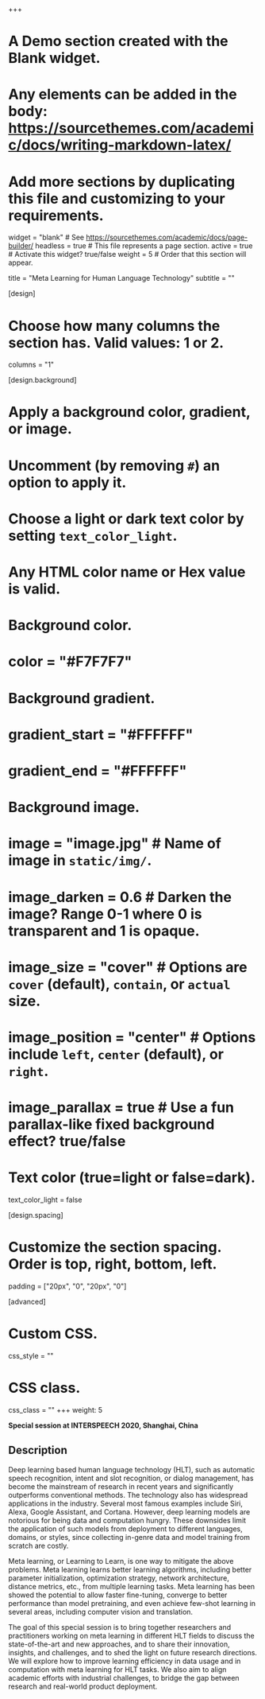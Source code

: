 +++
# A Demo section created with the Blank widget.
# Any elements can be added in the body: https://sourcethemes.com/academic/docs/writing-markdown-latex/
# Add more sections by duplicating this file and customizing to your requirements.

widget = "blank"  # See https://sourcethemes.com/academic/docs/page-builder/
headless = true  # This file represents a page section.
active =  true # Activate this widget? true/false
weight = 5  # Order that this section will appear.

title = "Meta Learning for Human Language Technology"
subtitle = ""

[design]
  # Choose how many columns the section has. Valid values: 1 or 2.
  columns = "1"

[design.background]
  # Apply a background color, gradient, or image.
  #   Uncomment (by removing `#`) an option to apply it.
  #   Choose a light or dark text color by setting `text_color_light`.
  #   Any HTML color name or Hex value is valid.

  # Background color.
  # color = "#F7F7F7"
  
  # Background gradient.
  # gradient_start = "#FFFFFF"
  # gradient_end = "#FFFFFF"
  
  # Background image.
  # image = "image.jpg"  # Name of image in `static/img/`.
  # image_darken = 0.6  # Darken the image? Range 0-1 where 0 is transparent and 1 is opaque.
  # image_size = "cover"  #  Options are `cover` (default), `contain`, or `actual` size.
  # image_position = "center"  # Options include `left`, `center` (default), or `right`.
  # image_parallax = true  # Use a fun parallax-like fixed background effect? true/false
  
  # Text color (true=light or false=dark).
  text_color_light = false

[design.spacing]
  # Customize the section spacing. Order is top, right, bottom, left.
  padding = ["20px", "0", "20px", "0"]

[advanced]
 # Custom CSS. 
 css_style = ""
 
 # CSS class.
 css_class = ""
+++
weight:  5

**Special session at INTERSPEECH 2020, Shanghai, China**

## Description

Deep learning based human language technology (HLT), such as automatic speech recognition, intent and slot recognition, or dialog management, has become the mainstream of research in recent years and significantly outperforms conventional methods. The technology also has widespread applications in the industry. Several most famous examples include Siri, Alexa, Google Assistant, and Cortana. However, deep learning models are notorious for being data and computation hungry. These downsides limit the application of such models from deployment to different languages, domains, or styles, since collecting in-genre data and model training from scratch are costly.

Meta learning, or Learning to Learn, is one way to mitigate the above problems. Meta learning learns better learning algorithms, including better parameter initialization, optimization strategy, network architecture, distance metrics, etc., from multiple learning tasks. Meta learning has been showed the potential to allow faster fine-tuning, converge to better performance than model pretraining, and even achieve few-shot learning in several areas, including computer vision and translation.

The goal of this special session is to bring together researchers and practitioners working on meta learning in different HLT fields to discuss the state-of-the-art and new approaches, and to share their innovation, insights, and challenges, and to shed the light on future research directions. We will explore how to improve learning efficiency in data usage and in computation with meta learning for HLT tasks. We also aim to align academic efforts with industrial challenges, to bridge the gap between research and real-world product deployment.

<!--{{% alert note %}}-->
<!--Important information-->
<!--{{% /alert %}}-->
